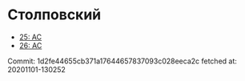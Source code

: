 # Столповский
- [25: AC](25.md)
- [26: AC](26.md)

Commit: 1d2fe44655cb371a17644657837093c028eeca2c
 fetched at: 20201101-130252
